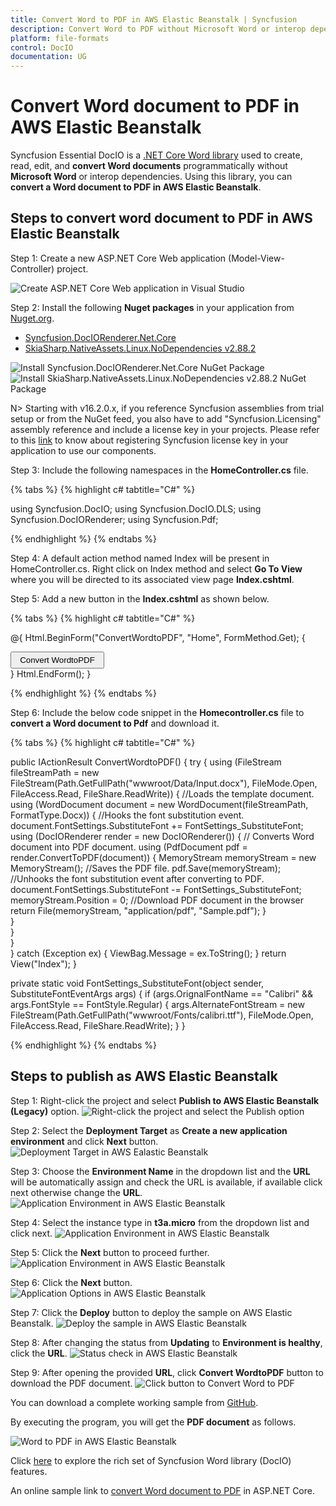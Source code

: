 ```yaml
---
title: Convert Word to PDF in AWS Elastic Beanstalk | Syncfusion
description: Convert Word to PDF without Microsoft Word or interop dependencies in AWS Elastic Beanstalk application using .NET Core Word (DocIO) library.
platform: file-formats
control: DocIO
documentation: UG
---
```


# Convert Word document to PDF in AWS Elastic Beanstalk

Syncfusion Essential DocIO is a [.NET Core Word library](https://www.syncfusion.com/document-processing/word-framework/net-core/word-library) used to create, read, edit, and **convert Word documents** programmatically without **Microsoft Word** or interop dependencies. Using this library, you can **convert a Word document to PDF in AWS Elastic Beanstalk**.

## Steps to convert word document to PDF in AWS Elastic Beanstalk

Step 1: Create a new ASP.NET Core Web application (Model-View-Controller) project.

![Create ASP.NET Core Web application in Visual Studio](ASP-NET-Core_images/CreateProjectforConversion.png)

Step 2: Install the following **Nuget packages** in your application from [Nuget.org](https://www.nuget.org/).

* [Syncfusion.DocIORenderer.Net.Core](https://www.nuget.org/packages/Syncfusion.DocIORenderer.Net.Core) 
* [SkiaSharp.NativeAssets.Linux.NoDependencies v2.88.2](https://www.nuget.org/packages/SkiaSharp.NativeAssets.Linux.NoDependencies/2.88.2)

![Install Syncfusion.DocIORenderer.Net.Core NuGet Package](Blazor_Images/Nuget-Package-WordtoImage.png)
![Install SkiaSharp.NativeAssets.Linux.NoDependencies v2.88.2 NuGet Package](AWS_Images/Elastic_Beanstalk_Images/Nuget-Convert-WordtoPDF.png)

N> Starting with v16.2.0.x, if you reference Syncfusion assemblies from trial setup or from the NuGet feed, you also have to add "Syncfusion.Licensing" assembly reference and include a license key in your projects. Please refer to this [link](https://help.syncfusion.com/common/essential-studio/licensing/overview) to know about registering Syncfusion license key in your application to use our components.

Step 3: Include the following namespaces in the **HomeController.cs** file.

{% tabs %}
{% highlight c# tabtitle="C#" %}

using Syncfusion.DocIO;
using Syncfusion.DocIO.DLS;
using Syncfusion.DocIORenderer;
using Syncfusion.Pdf;

{% endhighlight %}
{% endtabs %}

Step 4: A default action method named Index will be present in HomeController.cs. Right click on Index method and select **Go To View** where you will be directed to its associated view page **Index.cshtml**.

Step 5: Add a new button in the **Index.cshtml** as shown below.

{% tabs %}
{% highlight c# tabtitle="C#" %}

@{
    Html.BeginForm("ConvertWordtoPDF", "Home", FormMethod.Get);
    {
        <div>
            <input type="submit" value="Convert WordtoPDF" style="width:150px;height:27px" />
        </div>
    }
    Html.EndForm();
}

{% endhighlight %}
{% endtabs %}

Step 6: Include the below code snippet in the **Homecontroller.cs** file to **convert a Word document to Pdf** and download it.

{% tabs %}
{% highlight c# tabtitle="C#" %}

public IActionResult ConvertWordtoPDF()
{
    try
    {
        using (FileStream fileStreamPath = new FileStream(Path.GetFullPath("wwwroot/Data/Input.docx"), FileMode.Open, FileAccess.Read, FileShare.ReadWrite))
        {
            //Loads the template document.
            using (WordDocument document = new WordDocument(fileStreamPath, FormatType.Docx))
            {
                //Hooks the font substitution event.
                document.FontSettings.SubstituteFont += FontSettings_SubstituteFont;
                using (DocIORenderer render = new DocIORenderer())
                {
                    // Converts Word document into PDF document. 
                    using (PdfDocument pdf = render.ConvertToPDF(document))
                    {
                        MemoryStream memoryStream = new MemoryStream();
                        //Saves the PDF file.
                        pdf.Save(memoryStream);
                        //Unhooks the font substitution event after converting to PDF.
                        document.FontSettings.SubstituteFont -= FontSettings_SubstituteFont;
                        memoryStream.Position = 0;
                        //Download PDF document in the browser
                        return File(memoryStream, "application/pdf", "Sample.pdf");
                    }                               
                }                           
            }                      
        }                 
    }
    catch (Exception ex)
    {
        ViewBag.Message = ex.ToString();
    }
    return View("Index");
}

private static void FontSettings_SubstituteFont(object sender, SubstituteFontEventArgs args)
{
    if (args.OrignalFontName == "Calibri" && args.FontStyle == FontStyle.Regular)
    {
        args.AlternateFontStream = new FileStream(Path.GetFullPath("wwwroot/Fonts/calibri.ttf"), FileMode.Open, FileAccess.Read, FileShare.ReadWrite);
    }
}

{% endhighlight %}
{% endtabs %}

## Steps to publish as AWS Elastic Beanstalk

Step 1: Right-click the project and select **Publish to AWS Elastic Beanstalk (Legacy)** option.
![Right-click the project and select the Publish option](AWS_Images/Elastic_Beanstalk_Images/Publish-Convert-WordtoPDF.png)

Step 2: Select the **Deployment Target** as **Create a new application environment** and click **Next** button.
![Deployment Target in AWS Ealastic Beanstalk](AWS_Images/Elastic_Beanstalk_Images/Deployment-Target-Convert-WordtoPDF.png)

Step 3: Choose the **Environment Name** in the dropdown list and the **URL** will be automatically assign and check the URL is available, if available click next otherwise change the **URL**. 
![Application Environment in AWS Elastic Beanstalk](AWS_Images/Elastic_Beanstalk_Images/URL-Availability-Convert-WordtoPDF.png)

Step 4: Select the instance type in **t3a.micro** from the dropdown list and click next.
![Application Environment in AWS Elastic Beanstalk](AWS_Images/Elastic_Beanstalk_Images/Launch-Configuration-Convert-WordtoPDF.png)

Step 5: Click the **Next** button to proceed further.
![Application Environment in AWS Elastic Beanstalk](AWS_Images/Elastic_Beanstalk_Images/Permissions-Convert-WordtoPDF.png)

Step 6: Click the **Next** button.
![Application Options in AWS Elastic Beanstalk](AWS_Images/Elastic_Beanstalk_Images/Application-Options-Convert-WordtoPDF.png)

Step 7: Click the **Deploy** button to deploy the sample on AWS Elastic Beanstalk.
![Deploy the sample in AWS Elastic Beanstalk](AWS_Images/Elastic_Beanstalk_Images/Review-Convert-WordtoPDF.png)

Step 8: After changing the status from **Updating** to **Environment is healthy**, click the **URL**.
![Status check in AWS Elastic Beanstalk](AWS_Images/Elastic_Beanstalk_Images/Status-Convert-WordtoPDF.png)

Step 9: After opening the provided **URL**, click **Convert WordtoPDF** button to download the PDF document.
![Click button to Convert Word to PDF](AWS_Images/Elastic_Beanstalk_Images/Browser-Covert-WordtoPDF.png)

You can download a complete working sample from [GitHub](https://github.com/SyncfusionExamples/DocIO-Examples/tree/main/Word-to-PDF-Conversion/Convert-Word-document-to-PDF/AWS/AWS_Elastic_Beanstalk).

By executing the program, you will get the **PDF document** as follows.

![Word to PDF in AWS Elastic Beanstalk](WordToPDF_images/OutputImage.png)

Click [here](https://www.syncfusion.com/document-processing/word-framework/net-core) to explore the rich set of Syncfusion Word library (DocIO) features. 

An online sample link to [convert Word document to PDF](https://ej2.syncfusion.com/aspnetcore/Word/WordToPDF#/material3) in ASP.NET Core.
